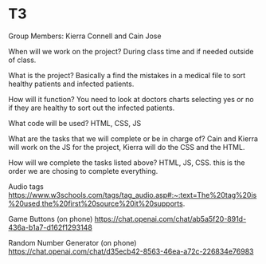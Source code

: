 # T3

Group Members:
Kierra Connell and Cain Jose

When will we work on the project?
During class time and if needed outside of class.

What is the project?
Basically a find the mistakes in a medical file to sort healthy patients and infected patients. 

How will it function?
You need to look at doctors charts selecting yes or no if they are healthy to sort out the infected patients.

What code will be used?
HTML, CSS, JS

What are the tasks that we will complete or be in charge of?
Cain and Kierra will  work on the JS for the project, Kierra will do the CSS and the HTML.

How will we complete the tasks listed above?
HTML, JS, CSS. this is the order we are chosing to complete everything.


<!-- http://meyerweb.com/eric/tools/css/reset/ 
v2.0 | 20110126
License: none (public domain) -->

Audio tags
https://www.w3schools.com/tags/tag_audio.asp#:~:text=The%20tag%20is%20used,the%20first%20source%20it%20supports.

Game Buttons (on phone)
https://chat.openai.com/chat/ab5a5f20-891d-436a-b1a7-d162f1293148

Random Number Generator (on phone)
https://chat.openai.com/chat/d35ecb42-8563-46ea-a72c-226834e76983